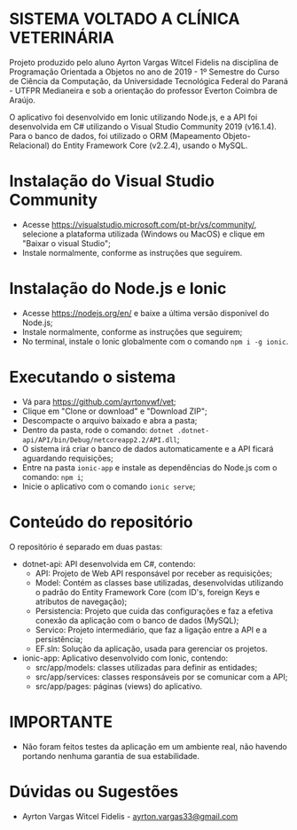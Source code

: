 # SISTEMA VOLTADO A CLÍNICA VETERINÁRIA
Projeto produzido pelo aluno Ayrton Vargas Witcel Fidelis na disciplina de Programação Orientada a Objetos no ano de 2019 - 1º Semestre do Curso de Ciência da Computação, da Universidade Tecnológica Federal do Paraná - UTFPR Medianeira e sob a orientação do professor Everton Coimbra de Araújo.

O aplicativo foi desenvolvido em Ionic utilizando Node.js, e a API foi desenvolvida em C# utilizando o Visual Studio Community 2019 (v16.1.4). Para o banco de dados, foi utilizado o ORM (Mapeamento Objeto-Relacional) do Entity Framework Core (v2.2.4), usando o MySQL.

# Instalação do Visual Studio Community
* Acesse https://visualstudio.microsoft.com/pt-br/vs/community/, selecione a plataforma utilizada (Windows ou MacOS) e clique em "Baixar o visual Studio";
* Instale normalmente, conforme as instruções que seguirem.

# Instalação do Node.js e Ionic
* Acesse https://nodejs.org/en/ e baixe a última versão disponível do Node.js;
* Instale normalmente, conforme as instruções que seguirem;
* No terminal, instale o Ionic globalmente com o comando `npm i -g ionic`.

# Executando o sistema
* Vá para https://github.com/ayrtonvwf/vet;
* Clique em "Clone or download" e "Download ZIP";
* Descompacte o arquivo baixado e abra a pasta;
* Dentro da pasta, rode o comando: `dotnet .dotnet-api/API/bin/Debug/netcoreapp2.2/API.dll`;
* O sistema irá criar o banco de dados automaticamente e a API ficará aguardando requisições;
* Entre na pasta `ionic-app` e instale as dependências do Node.js com o comando: `npm i`;
* Inicie o aplicativo com o comando `ionic serve`;

# Conteúdo do repositório
O repositório é separado em duas pastas:
* dotnet-api: API desenvolvida em C#, contendo:
    * API: Projeto de Web API responsável por receber as requisições;
    * Model: Contém as classes base utilizadas, desenvolvidas utilizando o padrão do Entity Framework Core (com ID's, foreign Keys e atributos de navegação);
    * Persistencia: Projeto que cuida das configurações e faz a efetiva conexão da aplicação com o banco de dados (MySQL);
    * Servico: Projeto intermediário, que faz a ligação entre a API e a persistência;
    * EF.sln: Solução da aplicação, usada para gerenciar os projetos.
* ionic-app: Aplicativo desenvolvido com Ionic, contendo:
    * src/app/models: classes utilizadas para definir as entidades;
    * src/app/services: classes responsáveis por se comunicar com a API;
    * src/app/pages: páginas (views) do aplicativo. 

# IMPORTANTE
* Não foram feitos testes da aplicação em um ambiente real, não havendo portando nenhuma garantia de sua estabilidade.

# Dúvidas ou Sugestões
* Ayrton Vargas Witcel Fidelis - ayrton.vargas33@gmail.com